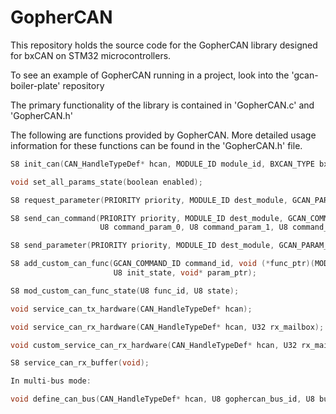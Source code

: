 # GopherCAN

This repository holds the source code for the GopherCAN library designed for bxCAN on STM32 microcontrollers.

To see an example of GopherCAN running in a project, look into the 'gcan-boiler-plate' repository

The primary functionality of the library is contained in 'GopherCAN.c' and 'GopherCAN.h'

The following are functions provided by GopherCAN.  More detailed usage information for these functions can be found in the 'GopherCAN.h' file.

```c
S8 init_can(CAN_HandleTypeDef* hcan, MODULE_ID module_id, BXCAN_TYPE bx_type);

void set_all_params_state(boolean enabled);

S8 request_parameter(PRIORITY priority, MODULE_ID dest_module, GCAN_PARAM_ID parameter);

S8 send_can_command(PRIORITY priority, MODULE_ID dest_module, GCAN_COMMAND_ID command_id,
					U8 command_param_0, U8 command_param_1, U8 command_param_2, U8 command_param_3);

S8 send_parameter(PRIORITY priority, MODULE_ID dest_module, GCAN_PARAM_ID parameter);

S8 add_custom_can_func(GCAN_COMMAND_ID command_id, void (*func_ptr)(MODULE_ID, void*, U8, U8, U8, U8),
					   U8 init_state, void* param_ptr);

S8 mod_custom_can_func_state(U8 func_id, U8 state);

void service_can_tx_hardware(CAN_HandleTypeDef* hcan);

void service_can_rx_hardware(CAN_HandleTypeDef* hcan, U32 rx_mailbox);

void custom_service_can_rx_hardware(CAN_HandleTypeDef* hcan, U32 rx_mailbox);

S8 service_can_rx_buffer(void);

In multi-bus mode:

void define_can_bus(CAN_HandleTypeDef* hcan, U8 gophercan_bus_id, U8 bus_number);
```
